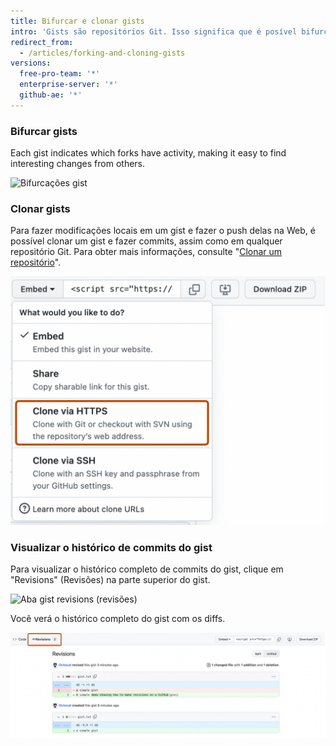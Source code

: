 ```yaml
---
title: Bifurcar e clonar gists
intro: 'Gists são repositórios Git. Isso significa que é posível bifurcar ou clonar qualquer gist, mesmo não sendo o autor original. Também é possível visualizar o histórico completo de commits do gist, inclusive os diffs.'
redirect_from:
  - /articles/forking-and-cloning-gists
versions:
  free-pro-team: '*'
  enterprise-server: '*'
  github-ae: '*'
---
```


### Bifurcar gists

Each gist indicates which forks have activity, making it easy to find interesting changes from others.

![Bifurcações gist](/assets/images/help/gist/gist_forks.png)

### Clonar gists

Para fazer modificações locais em um gist e fazer o push delas na Web, é possível clonar um gist e fazer commits, assim como em qualquer repositório Git. Para obter mais informações, consulte "[Clonar um repositório](/articles/cloning-a-repository)".

![Botão gist clone (clonar)](/assets/images/help/gist/gist_clone_btn.png)

### Visualizar o histórico de commits do gist

Para visualizar o histórico completo de commits do gist, clique em "Revisions" (Revisões) na parte superior do gist.

![Aba gist revisions (revisões)](/assets/images/help/gist/gist_revisions_tab.png)

Você verá o histórico completo do gist com os diffs.

![Página gist revisions (revisões)](/assets/images/help/gist/gist_history.png)
